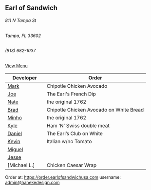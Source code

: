 ## Earl of Sandwich
###### 811 N Tampa St
###### Tampa, FL 33602
###### (813) 682-1037

[View Menu](https://www.earlofsandwichusa.com/menu/)

Developer     | Order
--------------|---------------------
[Mark](http://github.com/mark-smithtb)              |Chipotle Chicken Avocado 
[Joe](https://github.com/Montchat)                  |The Earl's French Dip
[Nate](https://github.com/thunemn)                  | the original 1762
[Brad](https://github.com/bself)                    | Chipotle Chicken Avocado on White Bread
[Minho](https://github.com/minhochoi)               | the original 1762
[Kyle](https://github.com/kjswartz)                 | Ham ‘N’ Swiss double meat
[Daniel](https://github.come/dtartaglia)            | The Earl’s Club on White
[Kevin]()                                           | Italian w/no Tomato
[Miguel](https://github.com/MiguelBrito1086)        |         
[Jesse](https://github.com/jessecurry)              |
[Michael L.]                                        | Chicken Caesar Wrap


Order at: https://order.earlofsandwichusa.com
username: admin@hanekedesign.com
